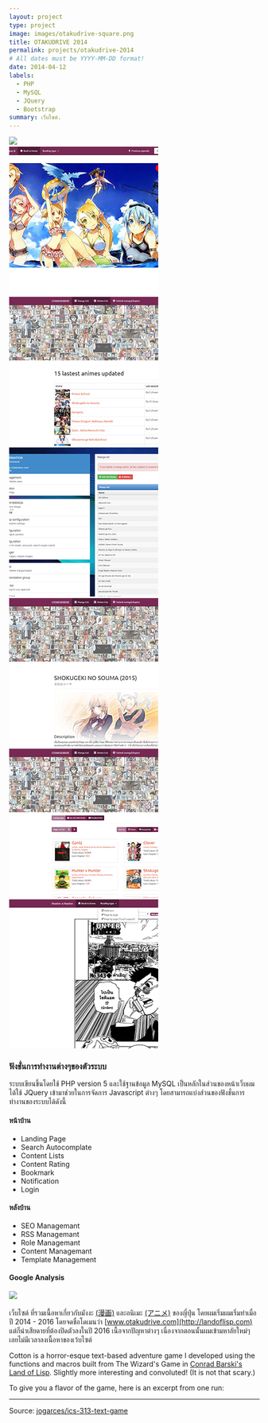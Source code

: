 ```yaml
---
layout: project
type: project
image: images/otakudrive-square.png
title: OTAKUDRIVE 2014
permalink: projects/otakudrive-2014
# All dates must be YYYY-MM-DD format!
date: 2014-04-12
labels:
  - PHP
  - MySQL
  - JQuery
  - Bootstrap
summary: เว็บไซต์.
---
```


<img class="ui image" src="{{ site.baseurl }}/images/cotton-header.png">

<div class="ui small rounded images">
  <a href="../images/otakudrive-2014/full-0001.png">
    <img class="ui image" src="../images/otakudrive-2014/thumbnail-0001.png">
  </a>
  <a href="../images/otakudrive-2014/full-0002.png">
    <img class="ui image" src="../images/otakudrive-2014/thumbnail-0002.png">  
  </a>
  <a href="../images/otakudrive-2014/full-0003.png">
    <img class="ui image" src="../images/otakudrive-2014/thumbnail-0003.png">
  </a>
  <a href="../images/otakudrive-2014/full-0004.png">
    <img class="ui image" src="../images/otakudrive-2014/thumbnail-0004.png">
  </a>
  <a href="../images/otakudrive-2014/full-0005.png">
    <img class="ui image" src="../images/otakudrive-2014/thumbnail-0005.png">
  </a>
  <a href="../images/otakudrive-2014/full-0006.png">
    <img class="ui image" src="../images/otakudrive-2014/thumbnail-0006.png">
  </a>
</div>

### ฟังชั่นการทำงานต่างๆของตัวระบบ
  ระบบเขียนขึ้นโดยใช้ PHP version 5 และใช้ฐานข้อมูล MySQL เป็นหลักในส่วนของหน้าเว็บผมได้ใช้ JQuery เข้ามาช่วยในการจัดการ Javascript ต่างๆ โดยสามารถแบ่งส่วนของฟังชั่นการทำงานของระบบได้ดังนี้

#### หน้าบ้าน
  * Landing Page
  * Search Autocomplate
  * Content Lists
  * Content Rating
  * Bookmark
  * Notification
  * Login

#### หลังบ้าน
  * SEO Managemant
  * RSS Managemant
  * Role Managemant
  * Content Managemant
  * Template Management

#### Google Analysis
<img class="ui image" src="{{ site.baseurl }}/images/otakudrive-2014/google-analysis.jpg">

เว็บไซต์ ที่รวมเนื้อหาเกี่ยวกับมังงะ [(漫画)](https://th.wikipedia.org/wiki/%E0%B8%A1%E0%B8%B1%E0%B8%87%E0%B8%87%E0%B8%B0) และอนิเมะ [(アニメ)](https://th.wikipedia.org/wiki/%E0%B8%AD%E0%B8%99%E0%B8%B4%E0%B9%80%E0%B8%A1%E0%B8%B0) ของญี่ปุ่น โดยผมเริ่มผมเริ่มทำเมื่อปี 2014 - 2016 โดยจดชื่อโดเมนว่า [www.otakudrive.com](http://landoflisp.com) แต่ก็น่าเสียดายที่ต้องปิดตัวลงในปี 2016 เนื้อจากปัญหาต่างๆ เนื่องจากตอนนั้นผมเข้ามหาลัยใหม่ๆ เลยไม่มีเวลาลงเนื้อหาของเว้บไซต์

Cotton is a horror-esque text-based adventure game I developed using the functions and macros built from The Wizard's Game in [Conrad Barski's Land of Lisp](http://landoflisp.com/). Slightly more interesting and convoluted! (It is not that scary.)

To give you a flavor of the game, here is an excerpt from one run:


<hr>

Source: <a href="https://github.com/jogarces/ics-313-text-game"><i class="large github icon "></i>jogarces/ics-313-text-game</a>

